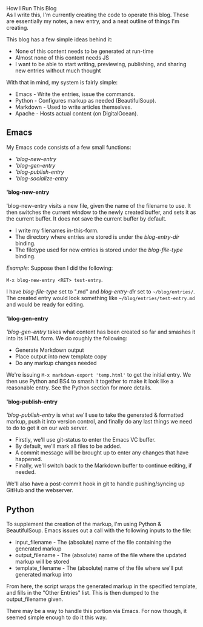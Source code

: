<div class="article-header">How I Run This Blog</div>
As I write this, I'm currently creating the code to operate this blog. These are essentially my notes, a new entry, and a neat outline of things I'm creating.

This blog has a few simple ideas behind it:

* None of this content needs to be generated at run-time
* Almost none of this content needs JS
* I want to be able to start writing, previewing, publishing, and sharing new entries without much thought

With that in mind, my system is fairly simple:

* Emacs - Write the entries, issue the commands.
* Python - Configures markup as needed (BeautifulSoup).
* Markdown - Used to write articles themselves.
* Apache - Hosts actual content (on DigitalOcean).

## Emacs ##

My Emacs code consists of a few small functions:

* *'blog-new-entry*
* *'blog-gen-entry*
* *'blog-publish-entry*
* *'blog-socialize-entry*

#### 'blog-new-entry ####

'blog-new-entry visits a new file, given the name of the filename to use. It then switches the current window to the newly created buffer, and sets it as the current buffer. It does not save the current buffer by default.

* I write my filenames in-this-form.
* The directory where entries are stored is under the *blog-entry-dir* binding.
* The filetype used for new entries is stored under the *blog-file-type* binding.

*Example*: Suppose then I did the following:

`M-x blog-new-entry <RET> test-entry`.

I have *blog-file-type* set to ".md" and *blog-entry-dir* set to `~/blog/entries/`. The created entry would look something like `~/blog/entries/test-entry.md` and would be ready for editing.

#### 'blog-gen-entry ####

*'blog-gen-entry* takes what content has been created so far and smashes it into its HTML form. We do roughly the following:

* Generate Markdown output
* Place output into new template copy
* Do any markup changes needed

We're issuing `M-x markdown-export 'temp.html'` to get the initial entry. We then use Python and BS4 to smash it together to make it look like a reasonable entry. See the Python section for more details.

#### 'blog-publish-entry ####

*'blog-publish-entry* is what we'll use to take the generated & formatted markup, push it into version control, and finally do any last things we need to do to get it on our web server.

* Firstly, we'll use git-status to enter the Emacs VC buffer.
 * By default, we'll mark all files to be added.
* A commit message will be brought up to enter any changes that have happened.
* Finally, we'll switch back to the Markdown buffer to continue editing, if needed.

We'll also have a post-commit hook in git to handle pushing/syncing up GitHub and the webserver.

## Python ##
To supplement the creation of the markup, I'm using Python & BeautifulSoup. Emacs issues out a call with the following inputs to the file:

* input_filename - The (absolute) name of the file containing the generated markup
* output_filename - The (absolute) name of the file where the updated markup will be stored
* template_filename - The (absolute) name of the file where we'll put generated markup into

From here, the script wraps the generated markup in the specified template, and fills in the "Other Entries" list. This is then dumped to the output_filename given.

There may be a way to handle this portion via Emacs. For now though, it seemed simple enough to do it this way.
